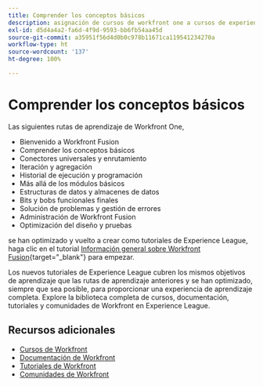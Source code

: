 ```yaml
---
title: Comprender los conceptos básicos
description: asignación de cursos de workfront one a cursos de experience league
exl-id: d5d4a4a2-fa6d-4f9d-9593-bb6fb54aa45d
source-git-commit: a35951f56d4d0b0c978b11671ca119541234270a
workflow-type: ht
source-wordcount: '137'
ht-degree: 100%

---
```


# Comprender los conceptos básicos

Las siguientes rutas de aprendizaje de Workfront One,

* Bienvenido a Workfront Fusion
* Comprender los conceptos básicos
* Conectores universales y enrutamiento
* Iteración y agregación
* Historial de ejecución y programación
* Más allá de los módulos básicos
* Estructuras de datos y almacenes de datos
* Bits y bobs funcionales finales
* Solución de problemas y gestión de errores
* Administración de Workfront Fusion
* Optimización del diseño y pruebas

se han optimizado y vuelto a crear como tutoriales de Experience League, haga clic en el tutorial [Información general sobre Workfront Fusion](https://experienceleague.adobe.com/docs/workfront-learn/tutorials-workfront/fusion/welcome-to-workfront-fusion/workfront-fusion-overview.html?lang=es){target="_blank"} para empezar.

Los nuevos tutoriales de Experience League cubren los mismos objetivos de aprendizaje que las rutas de aprendizaje anteriores y se han optimizado, siempre que sea posible, para proporcionar una experiencia de aprendizaje completa.  Explore la biblioteca completa de cursos, documentación, tutoriales y comunidades de Workfront en Experience League.

## Recursos adicionales

* [Cursos de Workfront](https://experienceleague.adobe.com/?lang=es&amp;Solution=Workfront#courses)
* [Documentación de Workfront](https://experienceleague.adobe.com/docs/workfront.html?lang=es)
* [Tutoriales de Workfront](https://experienceleague.adobe.com/docs/workfront-learn/tutorials-workfront/home.html?lang=es)
* [Comunidades de Workfront](https://experienceleaguecommunities.adobe.com/t5/workfront/ct-p/workfront)

